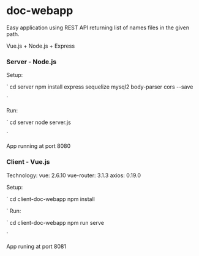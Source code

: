 # doc-webapp

Easy application using REST API returning list of names files in the given path.

Vue.js + Node.js + Express

### Server - Node.js
Setup:

`
cd server
npm install express sequelize mysql2 body-parser cors --save

`

Run:

`
cd server
node server.js

`

App running at port 8080

### Client - Vue.js
Technology:
    vue: 2.6.10
    vue-router: 3.1.3
    axios: 0.19.0
    
Setup:

`
cd client-doc-webapp
npm install

`
Run:

`
cd client-doc-webapp
npm run serve

`

App runing at port 8081

